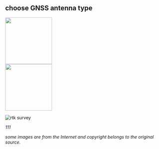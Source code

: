 ## choose GNSS antenna type

<div style="text-align: left;"><img src="../images/helix.png" style="width: 150px;"></div>

<div style="text-align: left;"><img src="../images/patch.png" style="width: 150px;"></div>

![](../images/rtk_survey.png "rtk survey")
 
 
<i class="icon-cog">111</i> 
 
*some images are from the Internet and copyright belongs to the original source.*
